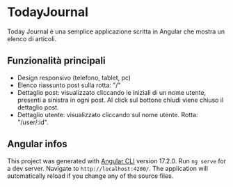 # TodayJournal
Today Journal è una semplice applicazione scritta in Angular che mostra un elenco di articoli.

## Funzionalità principali
 - Design responsivo (telefono, tablet, pc)
 - Elenco riassunto post sulla rotta: "/"
 - Dettaglio post: visualizzato cliccando le iniziali di un nome utente, presenti a sinistra in ogni post. Al click sul bottone chiudi viene chiuso il dettaglio post.
 - Dettaglio utente: visualizzato cliccando sul nome utente. Rotta: "/user/:id".


## Angular infos
This project was generated with [Angular CLI](https://github.com/angular/angular-cli) version 17.2.0.
Run `ng serve` for a dev server. Navigate to `http://localhost:4200/`. The application will automatically reload if you change any of the source files.